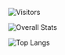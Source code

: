 ![Visitors](https://visitor-badge.laobi.icu/badge?page_id=Marseille1337)

![Overall Stats](https://github-readme-stats.vercel.app/api?username=Marseille1337&count_private=true&show_icons=true)

![Top Langs](https://github-readme-stats.vercel.app/api/top-langs/?username=Marseille1337&layout=default)

